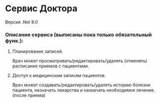 # Сервис Доктора
Версия .Net 8.0
### Описание сервиса (выписаны пока только обязательный функ.):
1. Планирование записей.

   Врач может просматривать/редактировать/удалять (отменять) расписание приемов с пациентами.

2. Доступ к медицинским записям пациентов.

   Врач может создавать/редактировать/удалять историю болезни пациента, назначать лекарства и назначать необходимое лечение. (после приема)
